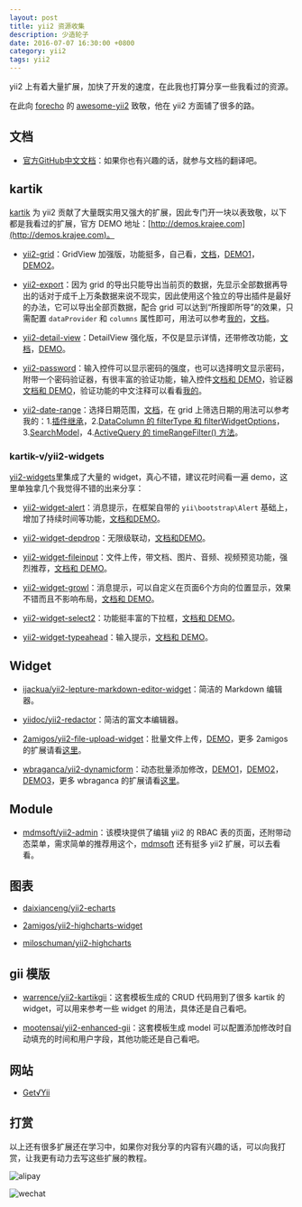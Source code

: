 ```yaml
---
layout: post
title: yii2 资源收集
description: 少造轮子
date: 2016-07-07 16:30:00 +0800
category: yii2
tags: yii2
---
```


yii2 上有着大量扩展，加快了开发的速度，在此我也打算分享一些我看过的资源。

在此向 [forecho](https://github.com/forecho) 的 [awesome-yii2](https://github.com/forecho/awesome-yii2) 致敬，他在 yii2 方面铺了很多的路。

## 文档

* [官方GitHub中文文档](https://github.com/yiisoft/yii2/tree/master/docs/guide-zh-CN)：如果你也有兴趣的话，就参与文档的翻译吧。

## kartik

[kartik](https://github.com/kartik-v) 为 yii2 贡献了大量既实用又强大的扩展，因此专门开一块以表致敬，以下都是我看过的扩展，官方 DEMO 地址：[http://demos.krajee.com](http://demos.krajee.com)。

* [yii2-grid](https://github.com/kartik-v/yii2-grid)：GridView 加强版，功能挺多，自己看，[文档](http://demos.krajee.com/grid)，[DEMO1](http://demos.krajee.com/grid-demo)，[DEMO2](http://demos.krajee.com/group-grid)。

* [yii2-export](https://github.com/kartik-v/yii2-export)：因为 grid 的导出只能导出当前页的数据，先显示全部数据再导出的话对于成千上万条数据来说不现实，因此使用这个独立的导出插件是最好的办法，它可以导出全部页数据，配合 grid 可以达到“所搜即所导”的效果，只需配置 `dataProvider` 和 `columns` 属性即可，用法可以参考[我的](https://github.com/hubeiwei/laohu-yii2/blob/master/common/helpers/RenderHelper.php#L61)，[文档](http://demos.krajee.com/export)。

* [yii2-detail-view](https://github.com/kartik-v/yii2-detail-view)：DetailView 强化版，不仅是显示详情，还带修改功能，[文档](http://demos.krajee.com/detail-view)，[DEMO](http://demos.krajee.com/detail-view-demo)。

* [yii2-password](https://github.com/kartik-v/yii2-password)：输入控件可以显示密码的强度，也可以选择明文显示密码，附带一个密码验证器，有很丰富的验证功能，输入控件[文档和 DEMO](http://demos.krajee.com/password-details/password-input)，验证器[文档和 DEMO](http://demos.krajee.com/password-details/strength-validator)，验证功能的中文注释可以看看[我的](https://github.com/hubeiwei/hello-yii2/blob/master/common/extensions/StrengthValidator.php)。

* [yii2-date-range](https://github.com/kartik-v/yii2-date-range)：选择日期范围，[文档](http://demos.krajee.com/date-range)，在 grid 上筛选日期的用法可以参考我的：1.[插件继承](https://github.com/hubeiwei/hello-yii2/blob/master/common/widgets/DateRangePicker.php)，2.[DataColumn 的 filterType 和 filterWidgetOptions](https://github.com/hubeiwei/hello-yii2/blob/master/modules/backend/views/user-detail/index.php#L49)，3.[SearchModel](https://github.com/hubeiwei/hello-yii2/blob/master/models/search/UserDetailSearch.php#L96)，4.[ActiveQuery 的 timeRangeFilter() 方法](https://github.com/hubeiwei/hello-yii2/blob/master/common/extensions/ActiveQuery.php#L63)。

### kartik-v/yii2-widgets

[yii2-widgets](https://github.com/kartik-v/yii2-widgets)里集成了大量的 widget，真心不错，建议花时间看一遍 demo，这里单独拿几个我觉得不错的出来分享：

* [yii2-widget-alert](https://github.com/kartik-v/yii2-widget-alert)：消息提示，在框架自带的 `yii\bootstrap\Alert` 基础上，增加了持续时间等功能，[文档和DEMO](http://demos.krajee.com/widget-details/alert)。

* [yii2-widget-depdrop](https://github.com/kartik-v/yii2-widget-depdrop)：无限级联动，[文档和DEMO](http://demos.krajee.com/widget-details/depdrop)。

* [yii2-widget-fileinput](https://github.com/kartik-v/yii2-widget-fileinput)：文件上传，带文档、图片、音频、视频预览功能，强烈推荐，[文档和 DEMO](http://demos.krajee.com/widget-details/fileinput)。

* [yii2-widget-growl](https://github.com/kartik-v/yii2-widget-growl)：消息提示，可以自定义在页面6个方向的位置显示，效果不错而且不影响布局，[文档和 DEMO](http://demos.krajee.com/widget-details/growl)。

* [yii2-widget-select2](https://github.com/kartik-v/yii2-widget-select2)：功能挺丰富的下拉框，[文档和 DEMO](http://demos.krajee.com/widget-details/select2)。

* [yii2-widget-typeahead](https://github.com/kartik-v/yii2-widget-typeahead)：输入提示，[文档和 DEMO](http://demos.krajee.com/widget-details/typeahead)。

## Widget

* [ijackua/yii2-lepture-markdown-editor-widget](https://github.com/iJackUA/yii2-lepture-markdown-editor-widget)：简洁的 Markdown 编辑器。

* [yiidoc/yii2-redactor](https://github.com/yiidoc/yii2-redactor)：简洁的富文本编辑器。

* [2amigos/yii2-file-upload-widget](https://github.com/2amigos/yii2-file-upload-widget)：批量文件上传，[DEMO](http://blueimp.github.io/jQuery-File-Upload)，更多 2amigos 的扩展请看[这里](https://github.com/2amigos)。

* [wbraganca/yii2-dynamicform](https://github.com/wbraganca/yii2-dynamicform)：动态批量添加修改，[DEMO1](http://wbraganca.com/yii2extensions/dynamicform-demo1/)，[DEMO2](http://wbraganca.com/yii2extensions/dynamicform-demo2/)，[DEMO3](http://wbraganca.com/yii2extensions/dynamicform-demo3/)，更多 wbraganca 的扩展请看[这里](https://github.com/wbraganca)。

## Module

* [mdmsoft/yii2-admin](https://github.com/mdmsoft/yii2-admin)：该模块提供了编辑 yii2 的 RBAC 表的页面，还附带动态菜单，需求简单的推荐用这个，[mdmsoft](https://github.com/mdmsoft) 还有挺多 yii2 扩展，可以去看看。

## 图表

* [daixianceng/yii2-echarts](https://github.com/daixianceng/yii2-echarts)

* [2amigos/yii2-highcharts-widget](https://github.com/2amigos/yii2-highcharts-widget)

* [miloschuman/yii2-highcharts](https://github.com/miloschuman/yii2-highcharts)

## gii 模版

* [warrence/yii2-kartikgii](https://github.com/warrence/yii2-kartikgii)：这套模板生成的 CRUD 代码用到了很多 kartik 的 widget，可以用来参考一些 widget 的用法，具体还是自己看吧。

* [mootensai/yii2-enhanced-gii](https://github.com/mootensai/yii2-enhanced-gii)：这套模板生成 model 可以配置添加修改时自动填充的时间和用户字段，其他功能还是自己看吧。

## 网站

* [Get√Yii](https://github.com/iiYii/getyii)

## 打赏

以上还有很多扩展还在学习中，如果你对我分享的内容有兴趣的话，可以向我打赏，让我更有动力去写这些扩展的教程。

![alipay](https://raw.githubusercontent.com/hubeiwei/hubeiwei.github.io/master/images/pay/ali_pay.jpg "支付宝")

![wechat](https://raw.githubusercontent.com/hubeiwei/hubeiwei.github.io/master/images/pay/wechat_pay.png "微信")
